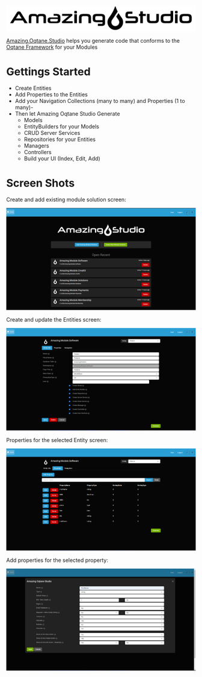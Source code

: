 ![AmaizngOqtaneStudio](https://raw.githubusercontent.com/AmazingSoftwareSolutions/Amazing.Oqtane.Studio/main/screenshots/logo/logo-amazing-oqtane-studio-black.png)

[Amazing.Oqtane.Studio](https://learnoqtane.com/modules/amazing-oqtane-studio) helps you generate code that conforms to the [Oqtane Framework](https://github.com/oqtane/oqtane.framework) for your Modules

# Gettings Started 

- Create Entities
- Add Properties to the Entities
- Add your Navigation Collections (many to many) and Properties (1 to many)-
- Then let Amazing Oqtane Studio Generate
  - Models
  - EntityBuilders for your Models
  - CRUD Server Services
  - Repositories for your Entities
  - Managers
  - Controllers
  - Build your UI (Index, Edit, Add)

# Screen Shots

Create and add existing module solution screen:

![Amaizng-Oqtane-Studio-Index](https://raw.githubusercontent.com/AmazingSoftwareSolutions/Amazing.Oqtane.Studio/main/screenshots/screenshot-amazing-oqtane-studio-index.png)

Create and update the Entities screen:

![Amazing-Oqtane-Studio-Entity](https://raw.githubusercontent.com/AmazingSoftwareSolutions/Amazing.Oqtane.Studio/main/screenshots/screenshot-amazing-oqtane-studio-entity.png)

Properties for the selected Entity screen:

![Amazing-Oqtane-Studio-Properties](https://github.com/AmazingSoftwareSolutions/Amazing.Oqtane.Studio/blob/main/screenshots/screenshot-amazing-oqtane-studio-properties.png)

Add properties for the selected property:

![Amaizng-Oqtane-Studio-Add-Properties](https://raw.githubusercontent.com/AmazingSoftwareSolutions/Amazing.Oqtane.Studio/main/screenshots/screenshot-amazing-oqtane-studio-properties-add.png)



